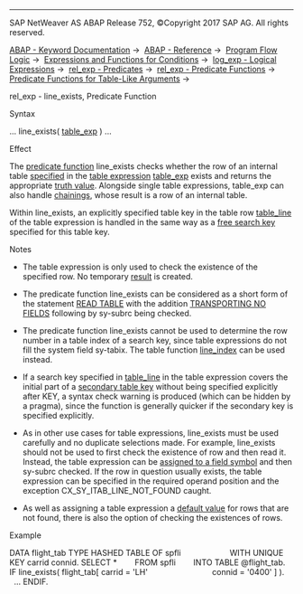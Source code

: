   

* * *

SAP NetWeaver AS ABAP Release 752, ©Copyright 2017 SAP AG. All rights reserved.

[ABAP - Keyword Documentation](https://help.sap.com/doc/abapdocu_752_index_htm/7.52/en-US/abenabap.htm) →  [ABAP - Reference](https://help.sap.com/doc/abapdocu_752_index_htm/7.52/en-US/abenabap_reference.htm) →  [Program Flow Logic](https://help.sap.com/doc/abapdocu_752_index_htm/7.52/en-US/abenabap_flow_logic.htm) →  [Expressions and Functions for Conditions](https://help.sap.com/doc/abapdocu_752_index_htm/7.52/en-US/abenlogical_expr_func.htm) →  [log\_exp - Logical Expressions](https://help.sap.com/doc/abapdocu_752_index_htm/7.52/en-US/abenlogexp.htm) →  [rel\_exp - Predicates](https://help.sap.com/doc/abapdocu_752_index_htm/7.52/en-US/abenpredicate.htm) →  [rel\_exp - Predicate Functions](https://help.sap.com/doc/abapdocu_752_index_htm/7.52/en-US/abenpredicate_functions.htm) →  [Predicate Functions for Table-Like Arguments](https://help.sap.com/doc/abapdocu_752_index_htm/7.52/en-US/abenpredicate_functions_tabs.htm) → 

rel\_exp - line\_exists, Predicate Function

Syntax

... line\_exists( [table\_exp](https://help.sap.com/doc/abapdocu_752_index_htm/7.52/en-US/abentable_expressions.htm) ) ...

Effect

The [predicate function](https://help.sap.com/doc/abapdocu_752_index_htm/7.52/en-US/abenpredicate_function_glosry.htm "Glossary Entry") line\_exists checks whether the row of an internal table [specified](https://help.sap.com/doc/abapdocu_752_index_htm/7.52/en-US/abentable_exp_itab_line.htm) in the [table expression](https://help.sap.com/doc/abapdocu_752_index_htm/7.52/en-US/abentable_expression_glosry.htm "Glossary Entry") [table\_exp](https://help.sap.com/doc/abapdocu_752_index_htm/7.52/en-US/abentable_expressions.htm) exists and returns the appropriate [truth value](https://help.sap.com/doc/abapdocu_752_index_htm/7.52/en-US/abenlogical_value_glosry.htm "Glossary Entry"). Alongside single table expressions, table\_exp can also handle [chainings](https://help.sap.com/doc/abapdocu_752_index_htm/7.52/en-US/abentable_exp_chaining.htm), whose result is a row of an internal table.

Within line\_exists, an explicitly specified table key in the table row [table\_line](https://help.sap.com/doc/abapdocu_752_index_htm/7.52/en-US/abentable_exp_itab_line.htm) of the table expression is handled in the same way as a [free search key](https://help.sap.com/doc/abapdocu_752_index_htm/7.52/en-US/abapread_table_free.htm) specified for this table key.

Notes

-   The table expression is only used to check the existence of the specified row. No temporary [result](https://help.sap.com/doc/abapdocu_752_index_htm/7.52/en-US/abentable_exp_result.htm) is created.

-   The predicate function line\_exists can be considered as a short form of the statement [READ TABLE](https://help.sap.com/doc/abapdocu_752_index_htm/7.52/en-US/abapread_table.htm) with the addition [TRANSPORTING NO FIELDS](https://help.sap.com/doc/abapdocu_752_index_htm/7.52/en-US/abapread_table_outdesc.htm) following by sy-subrc being checked.

-   The predicate function line\_exists cannot be used to determine the row number in a table index of a search key, since table expressions do not fill the system field sy-tabix. The table function [line\_index](https://help.sap.com/doc/abapdocu_752_index_htm/7.52/en-US/abenline_index_function.htm) can be used instead.

-   If a search key specified in [table\_line](https://help.sap.com/doc/abapdocu_752_index_htm/7.52/en-US/abentable_exp_itab_line.htm) in the table expression covers the initial part of a [secondary table key](https://help.sap.com/doc/abapdocu_752_index_htm/7.52/en-US/abensecondary_table_key_glosry.htm "Glossary Entry") without being specified explicitly after KEY, a syntax check warning is produced (which can be hidden by a pragma), since the function is generally quicker if the secondary key is specified explicitly.

-   As in other use cases for table expressions, line\_exists must be used carefully and no duplicate selections made. For example, line\_exists should not be used to first check the existence of row and then read it. Instead, the table expression can be [assigned to a field symbol](https://help.sap.com/doc/abapdocu_752_index_htm/7.52/en-US/abapassign_mem_area_writable_exp.htm) and then sy-subrc checked. If the row in question usually exists, the table expression can be specified in the required operand position and the exception CX\_SY\_ITAB\_LINE\_NOT\_FOUND caught.

-   As well as assigning a table expression a [default value](https://help.sap.com/doc/abapdocu_752_index_htm/7.52/en-US/abentable_exp_optional_default.htm) for rows that are not found, there is also the option of checking the existences of rows.

Example

DATA flight\_tab TYPE HASHED TABLE OF spfli
                     WITH UNIQUE KEY carrid connid.
SELECT \*
       FROM spfli
       INTO TABLE @flight\_tab.
IF line\_exists( flight\_tab\[ carrid = 'LH'
                            connid = '0400' \] ).
  ...
ENDIF.